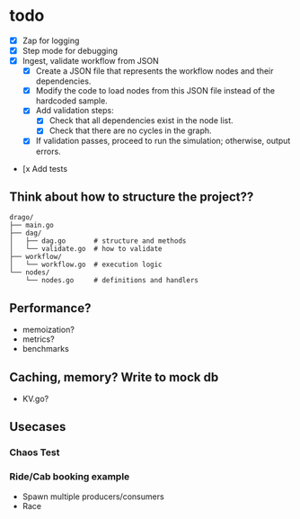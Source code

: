 # todo

- [x] Zap for logging
- [x] Step mode for debugging
- [x] Ingest, validate workflow from JSON
	- [x] Create a JSON file that represents the workflow nodes and their dependencies.
	- [x] Modify the code to load nodes from this JSON file instead of the hardcoded sample.
	- [x] Add validation steps:
		- [x] Check that all dependencies exist in the node list.
		- [x] Check that there are no cycles in the graph.
	- [x] If validation passes, proceed to run the simulation; otherwise, output errors.
- [x Add tests

## Think about how to structure the project??

```
drago/
├── main.go
├── dag/
│   ├── dag.go       # structure and methods
│   └── validate.go  # how to validate
├── workflow/
│   └── workflow.go  # execution logic
└── nodes/
    └── nodes.go     # definitions and handlers
```

## Performance?

- memoization?
- metrics?
- benchmarks

## Caching, memory? Write to mock db

- KV.go?

## Usecases

### Chaos Test

### Ride/Cab booking example

- Spawn multiple producers/consumers
- Race